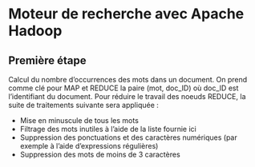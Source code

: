 # Moteur de recherche avec Apache Hadoop

## Première étape

Calcul du nombre d’occurrences des mots dans un document. On prend comme clé pour MAP et REDUCE la paire (mot, doc_ID) où doc_ID est l’identifiant du document. Pour réduire le travail des noeuds REDUCE, la suite de traitements suivante sera appliquée :
* Mise en minuscule de tous les mots
* Filtrage des mots inutiles à l’aide de la liste fournie ici
* Suppression des ponctuations et des caractères numériques (par exemple à l’aide d’expressions régulières)
* Suppression des mots de moins de 3 caractères